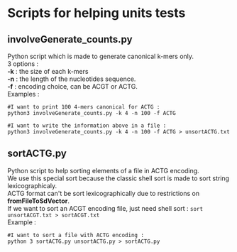 # Scripts for helping units tests
## involveGenerate_counts.py
Python script which is made to generate canonical k-mers only.<br>
3 options :<br>
**-k** : the size of each k-mers<br>
**-n** : the length of the nucleotides sequence.<br>
**-f** : encoding choice, can be ACGT or ACTG.<br>
Examples : 
```
#I want to print 100 4-mers canonical for ACTG :
python3 involveGenerate_counts.py -k 4 -n 100 -f ACTG
```
```
#I want to write the information above in a file : 
python3 involveGenerate_counts.py -k 4 -n 100 -f ACTG > unsortACTG.txt
```
## sortACTG.py
Python script to help sorting elements of a file in ACTG encoding.<br>
We use this special sort because the classic shell sort is made to sort string lexicographicaly.<br>
ACTG format can't be sort lexicographically due to restrictions on **fromFileToSdVector**.<br>
If we want to sort an ACGT encoding file, just need shell sort : 
``
sort unsortACGT.txt > sortACGT.txt
``
<br>Example :
```
#I want to sort a file with ACTG encoding :
python 3 sortACTG.py unsortACTG.py > sortACTG.py 
```
